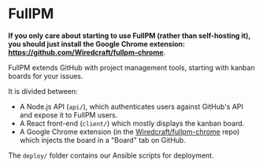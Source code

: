 # FullPM

**If you only care about starting to use FullPM (rather than self-hosting it), you should just install the Google Chrome extension: https://github.com/Wiredcraft/fullpm-chrome**.

FullPM extends GitHub with project management tools, starting with kanban boards for your issues.

It is divided between:

- A Node.js API (`api/`), which authenticates users against GitHub's API and expose it to FullPM users.
- A React front-end (`client/`) which mostly displays the kanban board.
- A Google Chrome extension (in the [Wiredcraft/fullpm-chrome](https://github.com/Wiredcraft/fullpm-chrome) repo) which injects the board in a "Board" tab on GitHub.

The `deploy/` folder contains our Ansible scripts for deployment.
